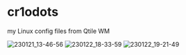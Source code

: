# cr1odots
my Linux config files from Qtile WM

![230121_13-46-56](https://user-images.githubusercontent.com/9537788/216688393-f07fbc24-f1ad-4c33-8d98-d43082d8ef2b.png)
![230122_18-33-59](https://user-images.githubusercontent.com/9537788/216688402-5fb1726b-ccc4-4861-ba93-ab985b0d505b.png)
![230122_19-21-49](https://user-images.githubusercontent.com/9537788/216688416-1e33862f-5eb3-4b7c-95a7-28ff80571bae.png)

